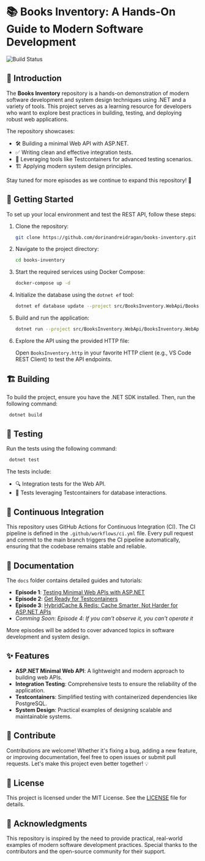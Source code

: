 # 📚 Books Inventory: A Hands-On Guide to Modern Software Development

![Build Status](https://github.com/dorinandreidragan/books-inventory/actions/workflows/ci.yml/badge.svg)

## 🚀 Introduction

The **Books Inventory** repository is a hands-on demonstration of modern software development and
system design techniques using .NET and a variety of tools. This project serves as a learning
resource for developers who want to explore best practices in building, testing, and deploying
robust web applications.

The repository showcases:

- 🛠️ Building a minimal Web API with ASP.NET.
- ✅ Writing clean and effective integration tests.
- 🐳 Leveraging tools like Testcontainers for advanced testing scenarios.
- 🏗️ Applying modern system design principles.

Stay tuned for more episodes as we continue to expand this repository! 🚀

## 🏁 Getting Started

To set up your local environment and test the REST API, follow these steps:

1. Clone the repository:

   ```bash
   git clone https://github.com/dorinandreidragan/books-inventory.git
   ```

2. Navigate to the project directory:

   ```bash
   cd books-inventory
   ```

3. Start the required services using Docker Compose:

   ```bash
   docker-compose up -d
   ```

4. Initialize the database using the `dotnet ef` tool:

   ```bash
   dotnet ef database update --project src/BooksInventory.WebApi/BooksInventory.WebApi.csproj
   ```

5. Build and run the application:

   ```bash
   dotnet run --project src/BooksInventory.WebApi/BooksInventory.WebApi.csproj
   ```

6. Explore the API using the provided HTTP file:

   Open `BooksInventory.http` in your favorite HTTP client (e.g., VS Code REST Client) to test the API
   endpoints.

## 🏗️ Building

To build the project, ensure you have the .NET SDK installed. Then, run the following command:

```bash
 dotnet build
```

## 🧪 Testing

Run the tests using the following command:

```bash
 dotnet test
```

The tests include:

- 🔍 Integration tests for the Web API.
- 🐳 Tests leveraging Testcontainers for database interactions.

## 🔄 Continuous Integration

This repository uses GitHub Actions for Continuous Integration (CI). The CI pipeline is defined in
the `.github/workflows/ci.yml` file. Every pull request and commit to the main branch triggers the CI pipeline automatically, ensuring that the codebase remains stable and reliable.

## 📖 Documentation

The `docs` folder contains detailed guides and tutorials:

- **Episode 1**: [Testing Minimal Web APIs with ASP.NET](./docs/01-testing-minimal-web-api.md)
- **Episode 2**: [Get Ready for Testcontainers](./docs/02-testcontainers-postgresql.md)
- **Episode 3**: [HybridCache & Redis: Cache Smarter, Not Harder for ASP.NET APIs](./docs/03-testcontainers-redis.md)
- _Comming Soon_: _Episode 4_: _If you can't observe it, you can't operate it_

More episodes will be added to cover advanced topics in software development and system design.

## ✨ Features

- **ASP.NET Minimal Web API**: A lightweight and modern approach to building web APIs.
- **Integration Testing**: Comprehensive tests to ensure the reliability of the application.
- **Testcontainers**: Simplified testing with containerized dependencies like PostgreSQL.
- **System Design**: Practical examples of designing scalable and maintainable systems.

## 🤝 Contribute

Contributions are welcome! Whether it's fixing a bug, adding a new feature, or improving
documentation, feel free to open issues or submit pull requests. Let's make this project even better
together! 💡

## 📜 License

This project is licensed under the MIT License. See the [LICENSE](./LICENSE) file for details.

## 🙌 Acknowledgments

This repository is inspired by the need to provide practical, real-world examples of modern software
development practices. Special thanks to the contributors and the open-source community for their
support.
